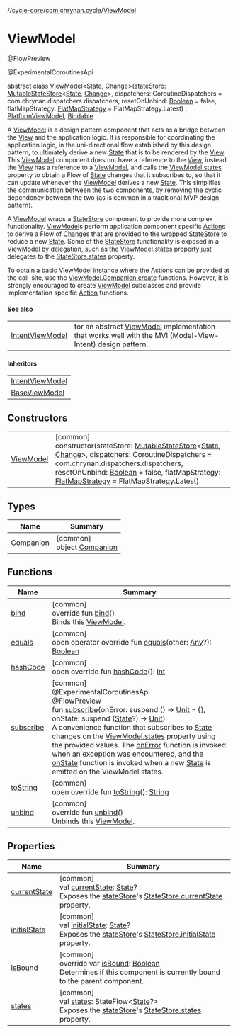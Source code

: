 //[cycle-core](../../../index.md)/[com.chrynan.cycle](../index.md)/[ViewModel](index.md)

# ViewModel

@FlowPreview

@ExperimentalCoroutinesApi

abstract class [ViewModel](index.md)&lt;[State](index.md), [Change](index.md)&gt;(stateStore: [MutableStateStore](../-mutable-state-store/index.md)&lt;[State](index.md), [Change](index.md)&gt;, dispatchers: CoroutineDispatchers = com.chrynan.dispatchers.dispatchers, resetOnUnbind: [Boolean](https://kotlinlang.org/api/latest/jvm/stdlib/kotlin/-boolean/index.html) = false, flatMapStrategy: [FlatMapStrategy](../-flat-map-strategy/index.md) = FlatMapStrategy.Latest) : [PlatformViewModel](../-platform-view-model/index.md), [Bindable](../-bindable/index.md)

A [ViewModel](index.md) is a design pattern component that acts as a bridge between the [View](../-view/index.md) and the application logic. It is responsible for coordinating the application logic, in the uni-directional flow established by this design pattern, to ultimately derive a new [State](index.md) that is to be rendered by the [View](../-view/index.md). This [ViewModel](index.md) component does not have a reference to the [View](../-view/index.md), instead the [View](../-view/index.md) has a reference to a [ViewModel](index.md), and calls the [ViewModel.states](states.md) property to obtain a Flow of [State](index.md) changes that it subscribes to, so that it can update whenever the [ViewModel](index.md) derives a new [State](index.md). This simplifies the communication between the two components, by removing the cyclic dependency between the two (as is common in a traditional MVP design pattern).

A [ViewModel](index.md) wraps a [StateStore](../-state-store/index.md) component to provide more complex functionality. [ViewModel](index.md)s perform application component specific [Action](../index.md#-1083546810%2FClasslikes%2F1627176608)s to derive a Flow of [Change](index.md)s that are provided to the wrapped [StateStore](../-state-store/index.md) to reduce a new [State](index.md). Some of the [StateStore](../-state-store/index.md) functionality is exposed in a [ViewModel](index.md) by delegation, such as the [ViewModel.states](states.md) property just delegates to the [StateStore.states](../-state-store/states.md) property.

To obtain a basic [ViewModel](index.md) instance where the [Action](../index.md#-1083546810%2FClasslikes%2F1627176608)s can be provided at the call-site, use the [ViewModel.Companion.create](../create.md) functions. However, it is strongly encouraged to create [ViewModel](index.md) subclasses and provide implementation specific [Action](../index.md#-1083546810%2FClasslikes%2F1627176608) functions.

#### See also

| | |
|---|---|
| [IntentViewModel](../-intent-view-model/index.md) | for an abstract [ViewModel](index.md) implementation that works well with the MVI (Model-View-Intent) design pattern. |

#### Inheritors

| |
|---|
| [IntentViewModel](../-intent-view-model/index.md) |
| [BaseViewModel](../-base-view-model/index.md) |

## Constructors

| | |
|---|---|
| [ViewModel](-view-model.md) | [common]<br>constructor(stateStore: [MutableStateStore](../-mutable-state-store/index.md)&lt;[State](index.md), [Change](index.md)&gt;, dispatchers: CoroutineDispatchers = com.chrynan.dispatchers.dispatchers, resetOnUnbind: [Boolean](https://kotlinlang.org/api/latest/jvm/stdlib/kotlin/-boolean/index.html) = false, flatMapStrategy: [FlatMapStrategy](../-flat-map-strategy/index.md) = FlatMapStrategy.Latest) |

## Types

| Name | Summary |
|---|---|
| [Companion](-companion/index.md) | [common]<br>object [Companion](-companion/index.md) |

## Functions

| Name | Summary |
|---|---|
| [bind](bind.md) | [common]<br>override fun [bind](bind.md)()<br>Binds this [ViewModel](index.md). |
| [equals](equals.md) | [common]<br>open operator override fun [equals](equals.md)(other: [Any](https://kotlinlang.org/api/latest/jvm/stdlib/kotlin/-any/index.html)?): [Boolean](https://kotlinlang.org/api/latest/jvm/stdlib/kotlin/-boolean/index.html) |
| [hashCode](hash-code.md) | [common]<br>open override fun [hashCode](hash-code.md)(): [Int](https://kotlinlang.org/api/latest/jvm/stdlib/kotlin/-int/index.html) |
| [subscribe](subscribe.md) | [common]<br>@ExperimentalCoroutinesApi<br>@FlowPreview<br>fun [subscribe](subscribe.md)(onError: suspend () -&gt; [Unit](https://kotlinlang.org/api/latest/jvm/stdlib/kotlin/-unit/index.html) = {}, onState: suspend ([State](index.md)?) -&gt; [Unit](https://kotlinlang.org/api/latest/jvm/stdlib/kotlin/-unit/index.html))<br>A convenience function that subscribes to [State](index.md) changes on the [ViewModel.states](states.md) property using the provided values. The [onError](subscribe.md) function is invoked when an exception was encountered, and the [onState](subscribe.md) function is invoked when a new [State](index.md) is emitted on the ViewModel.states. |
| [toString](to-string.md) | [common]<br>open override fun [toString](to-string.md)(): [String](https://kotlinlang.org/api/latest/jvm/stdlib/kotlin/-string/index.html) |
| [unbind](unbind.md) | [common]<br>override fun [unbind](unbind.md)()<br>Unbinds this [ViewModel](index.md). |

## Properties

| Name | Summary |
|---|---|
| [currentState](current-state.md) | [common]<br>val [currentState](current-state.md): [State](index.md)?<br>Exposes the [stateStore](../../../../cycle-core/com.chrynan.cycle/-view-model/state-store.md)'s [StateStore.currentState](../current-state.md) property. |
| [initialState](initial-state.md) | [common]<br>val [initialState](initial-state.md): [State](index.md)?<br>Exposes the [stateStore](../../../../cycle-core/com.chrynan.cycle/-view-model/state-store.md)'s [StateStore.initialState](../-state-store/initial-state.md) property. |
| [isBound](is-bound.md) | [common]<br>override var [isBound](is-bound.md): [Boolean](https://kotlinlang.org/api/latest/jvm/stdlib/kotlin/-boolean/index.html)<br>Determines if this component is currently bound to the parent component. |
| [states](states.md) | [common]<br>val [states](states.md): StateFlow&lt;[State](index.md)?&gt;<br>Exposes the [stateStore](../../../../cycle-core/com.chrynan.cycle/-view-model/state-store.md)'s [StateStore.states](../-state-store/states.md) property. |
